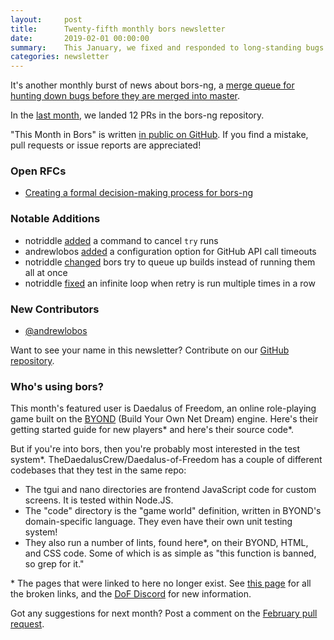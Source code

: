 ```yaml
---
layout:     post
title:      Twenty-fifth monthly bors newsletter
date:       2019-02-01 00:00:00
summary:    This January, we fixed and responded to long-standing bugs and complaints
categories: newsletter
---
```


It's another monthly burst of news about bors-ng, a [merge queue for hunting down bugs before they are merged into master](https://nmattia.com/posts/2019-01-08-hunt-bugs-down-before-they-are-merged.html).

In the [last month](https://github.com/bors-ng/bors-ng/pulls?utf8=%E2%9C%93&q=is%3Apr%20is%3Aclosed%20closed%3A2019-01-01..2019-01-31), we landed 12 PRs in the bors-ng repository.

"This Month in Bors" is written [in public on GitHub][GitHub for TMiB]. If you find a mistake, pull requests or issue reports are appreciated!

[GitHub for TMiB]: https://github.com/bors-ng/bors-ng.github.io


### Open RFCs

* [Creating a formal decision-making process for bors-ng](https://forum.bors.tech/t/pre-rfc-creating-a-formal-decision-making-process-for-bors-ng/269)


### Notable Additions

* notriddle [added](https://github.com/bors-ng/bors-ng/pull/570) a command to cancel `try` runs
* andrewlobos [added](https://github.com/bors-ng/bors-ng/pull/580) a configuration option for GitHub API call timeouts
* notriddle [changed](https://github.com/bors-ng/bors-ng/pull/582) bors try to queue up builds instead of running them all at once
* notriddle [fixed](https://github.com/bors-ng/bors-ng/pull/588) an infinite loop when retry is run multiple times in a row


### New Contributors

* [@andrewlobos](https://github.com/andrewlobos)

Want to see your name in this newsletter? Contribute on our [GitHub repository](https://github.com/bors-ng/bors-ng).


### Who's using bors?

This month's featured user is Daedalus of Freedom, an online role-playing game built on the [BYOND](https://secure.byond.com/) (Build Your Own Net Dream) engine. Here's their getting started guide for new players\* and here's their source code\*.

But if you're into bors, then you're probably most interested in the test system\*. TheDaedalusCrew/Daedalus-of-Freedom has a couple of different codebases that they test in the same repo:

* The tgui and nano directories are frontend JavaScript code for custom screens. It is tested within Node.JS.
* The "code" directory is the "game world" definition, written in BYOND's domain-specific language. They even have their own unit testing system!
* They also run a number of lints, found here\*, on their BYOND, HTML, and CSS code. Some of which is as simple as "this function is banned, so grep for it."

\* The pages that were linked to here no longer exist. See [this page](https://github.com/bors-ng/bors-ng.github.io/blob/13cb80d9665eac51826fb3e2efee6279db9ef74e/_posts/2019-02-01-tmib-25.md) for all the broken links, and the [DoF Discord](https://discordapp.com/invite/dv4Qmj) for new information.

Got any suggestions for next month?
Post a comment on the [February pull request](https://github.com/bors-ng/bors-ng.github.io/pull/70).
